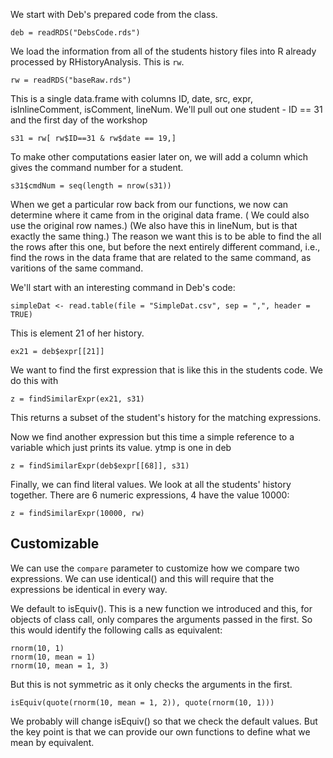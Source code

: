 

We start with Deb's prepared code from the class.
```
deb = readRDS("DebsCode.rds")
```


We load the information from all of the students history files into R
already processed by RHistoryAnalysis. This is `rw`.
```
rw = readRDS("baseRaw.rds")
```
This is a single data.frame with columns ID, date, src, expr, isInlineComment, isComment, lineNum.
We'll pull out one student - ID == 31 and the first day of the workshop
```
s31 = rw[ rw$ID==31 & rw$date == 19,]
```
To make other computations easier later on, we will add a column
which gives the command number for a student.
```
s31$cmdNum = seq(length = nrow(s31))
```
When we get a particular row back from our functions,
we now can determine where it came from in the original data
frame. ( We could also use the original row names.)
(We also have this in lineNum, but is that exactly the same thing.)
The reason we want this is to be able to find the all the
rows after this one, but before the next entirely different command,
i.e., find the rows in the data frame that are related to the same command,
as varitions of the same command.


We'll start with an interesting command in Deb's code:
```
simpleDat <- read.table(file = "SimpleDat.csv", sep = ",", header = TRUE)
```
This is element 21 of her history.
```
ex21 = deb$expr[[21]]
```

We want to find the first expression that is like this in the students code.
We do this with
```
z = findSimilarExpr(ex21, s31)
```
This returns
a subset of the student's history 
for the matching expressions.


Now we find another expression
but this time a simple reference to a variable 
which just prints its value.
ytmp is one in deb

```
z = findSimilarExpr(deb$expr[[68]], s31)
```



Finally, we can find literal values.
We look at all the students' history together.
There are 6 numeric expressions, 4 have the value 10000:
```
z = findSimilarExpr(10000, rw)
```




## Customizable

We can use the `compare` parameter to customize how
we compare two expressions.
We can use identical() and this will require that the expressions be identical
in every way.

We default to isEquiv(). This is a new function we introduced and
this, for objects of class call, only compares the arguments
passed in the first. So this would identify the following calls as equivalent:
```
rnorm(10, 1)
rnorm(10, mean = 1)
rnorm(10, mean = 1, 3)
```
But this is not symmetric as it only checks the arguments in the first.
```
isEquiv(quote(rnorm(10, mean = 1, 2)), quote(rnorm(10, 1)))
```

We probably will change isEquiv() so that we check the default values.
But the key point is that we can provide our own functions to define
what we mean by equivalent.





